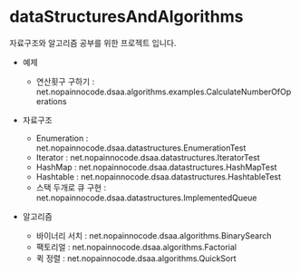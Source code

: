 # dataStructuresAndAlgorithms
자료구조와 알고리즘 공부를 위한 프로젝트 입니다.

* 예제
  - 연산횟구 구하기 : net.nopainnocode.dsaa.algorithms.examples.CalculateNumberOfOperations

* 자료구조
  - Enumeration : net.nopainnocode.dsaa.datastructures.EnumerationTest
  - Iterator : net.nopainnocode.dsaa.datastructures.IteratorTest
  - HashMap : net.nopainnocode.dsaa.datastructures.HashMapTest
  - Hashtable : net.nopainnocode.dsaa.datastructures.HashtableTest
  - 스택 두개로 큐 구현 : net.nopainnocode.dsaa.datastructures.ImplementedQueue

* 알고리즘
  - 바이너리 서치 : net.nopainnocode.dsaa.algorithms.BinarySearch
  - 팩토리얼 : net.nopainnocode.dsaa.algorithms.Factorial
  - 퀵 정렬 : net.nopainnocode.dsaa.algorithms.QuickSort 

